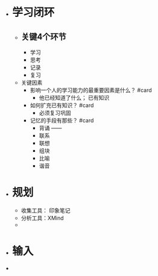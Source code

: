- # 学习闭环
	- ## 关键4个环节
		- 学习
		- 思考
		- 记录
		- 复习
	- 关键因素
		- 影响一个人的学习能力的最重要因素是什么？ #card
			- 他已经知道了什么； 已有知识
		- 如何扩充已有知识？ #card
			- 必须复习巩固
		- 记忆的手段有那些？ #card
			- 背诵 ——
			- 联系
			- 联想
			- 组块
			- 比喻
			- 谐音
- # 规划
	- 收集工具： 印象笔记
	- 分析工具：XMind
	-
- # 输入
-